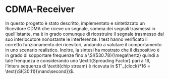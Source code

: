 # CDMA-Receiver
  In questo progetto è stato descritto, implementato e sintetizzato un Ricevitore CDMA che riceve un segnale, somma
  dei segnali trasmessi in quell'istante, ma è in grado comunque di ricostruire il segnale trasmesso dal suo interlocutore
  nonostante le interferenze. I test hanno verificato il corretto funzionamento dei ricevitori, andando a valutare il 
  comportamento in uno scenario realistico. Inoltre, la sintesi ha mostrato che il dispositivo è in grado di sopportare 
  frequenze fino a \SI{530.78}{\mega\hertz} quindi a tale frenqueza e considerando uno \textit{Spreading Factor} pari a 16,
  l'intera sequenza di \textit{chip stream} è ricevuta in $T'_{clock}*16 = \text{\SI{30.11}{\nano\second}}$. 

